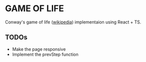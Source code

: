 # GAME OF LIFE

Conway's game of life ([wikipedia](https://en.wikipedia.org/wiki/Conway's_Game_of_Life))
implementaion using React + TS.

## TODOs

- Make the page responsive
- Implement the prevStep function
